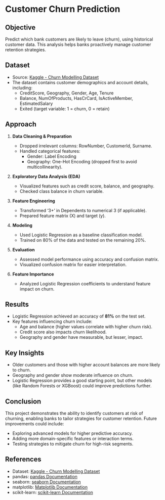 # Customer Churn Prediction

## Objective
Predict which bank customers are likely to leave (churn), using historical customer data. This analysis helps banks proactively manage customer retention strategies.

## Dataset
- Source: [Kaggle - Churn Modelling Dataset](https://www.kaggle.com/datasets/shubhendra21/churn-modelling-dataset)
- The dataset contains customer demographics and account details, including:
  - CreditScore, Geography, Gender, Age, Tenure
  - Balance, NumOfProducts, HasCrCard, IsActiveMember, EstimatedSalary
  - Exited (target variable: 1 = churn, 0 = retain)

## Approach
1. **Data Cleaning & Preparation**  
   - Dropped irrelevant columns: RowNumber, CustomerId, Surname.  
   - Handled categorical features:  
     - Gender: Label Encoding  
     - Geography: One-Hot Encoding (dropped first to avoid multicollinearity).  

2. **Exploratory Data Analysis (EDA)**  
   - Visualized features such as credit score, balance, and geography.  
   - Checked class balance in churn variable.

3. **Feature Engineering**  
   - Transformed ‘3+’ in Dependents to numerical 3 (if applicable).  
   - Prepared feature matrix (X) and target (y).  

4. **Modeling**  
   - Used Logistic Regression as a baseline classification model.  
   - Trained on 80% of the data and tested on the remaining 20%.

5. **Evaluation**  
   - Assessed model performance using accuracy and confusion matrix.  
   - Visualized confusion matrix for easier interpretation.

6. **Feature Importance**  
   - Analyzed Logistic Regression coefficients to understand feature impact on churn.

## Results
- Logistic Regression achieved an accuracy of **81%** on the test set.  
- Key features influencing churn include:
  - Age and balance (higher values correlate with higher churn risk).
  - Credit score also impacts churn likelihood.
  - Geography and gender have measurable, but lesser, impact.

## Key Insights
- Older customers and those with higher account balances are more likely to churn.  
- Geography and gender show moderate influence on churn.  
- Logistic Regression provides a good starting point, but other models (like Random Forests or XGBoost) could improve predictions further.

## Conclusion
This project demonstrates the ability to identify customers at risk of churning, enabling banks to tailor strategies for customer retention. Future improvements could include:
- Exploring advanced models for higher predictive accuracy.  
- Adding more domain-specific features or interaction terms.  
- Testing strategies to mitigate churn for high-risk segments.

## References
- Dataset: [Kaggle - Churn Modelling Dataset](https://www.kaggle.com/datasets/shubhendra21/churn-modelling-dataset)
- pandas: [pandas Documentation](https://pandas.pydata.org/docs/)
- seaborn: [seaborn Documentation](https://seaborn.pydata.org/)
- matplotlib: [Matplotlib Documentation](https://matplotlib.org/stable/contents.html)
- scikit-learn: [scikit-learn Documentation](https://scikit-learn.org/stable/documentation.html)

